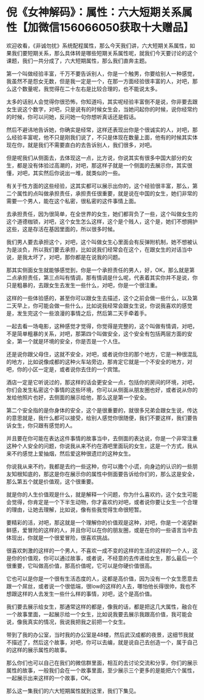 # 倪《女神解码》：属性：六大短期关系属性【加微信156066050获取十大赠品】

欢迎收看，《非诚勿扰》系统配程属性，那么今天我们讲，六大短期关系属性，如果我们要短期关系，那么具体转是哪些短期关系属性呢，就我们今天要讨论的这个课题，我们一共分成了，六大短期属性，那么我们直奔主题。

第一个叫做经验丰富，千万不要告诉别人，你是一个触男，你要给别人一种感觉，我虽然不是怨女无数，但是我一定是一个，在那一方面经验很丰富的人，对吧，那么这个数量呢，我觉得在二十左右是比较合理的，也不能说太多。

太多的话别人会觉得你很恐怖，你知道吗，其实呢经验丰富倒不是说，你非要去跟女生说这个数字，对吧，只是说有的时候女生会，当她问起你的时候，说你经常约的时候，你可以问她，反问她一句你想听真话还是假话。

然后不避讳地告诉她，你确实是经常，这样还表现出你是个很诚实的人，对吧，那么经验丰富呢，他不只是刚我们说了，不只是体现在数量上面，他有的时候其实体现在你，就是我们不需要直白的去告诉别人，我们很多，对吧。

但是呢我们从侧面去，去体现这一点，比方说，你说其实有很多中国大部分的女生，都是没有体验过高潮的，对吧，那这样子就是一个侧面的去展示你，其实很懂，对吧，其实然后你说出一堆，就类似的一些。

有关于性方面的这些经验，这其实都可以展示出你的，这个经验很丰富，那么，第二个属性的点叫做承担责任，承担责任很重要，就是说在中国的女生，她们非常的需要一个男人，能在这个私密，很私密的这件事情上面。

去承担责任，因为很简单，在全世界的女生，她们都背负了一些，这个叫做女生的这个道德枷锁，对吧，这个女生怎么这样，这个是个贱人，这个是，她们不想拥护这些，这是存活在基因里面的，所以很多时候。

我们男人要去承担这个，对吧，这个叫做女生心里面会有反弹附机制，她不想被认为是淡负，所以我们要去承担，比如说我们经常会在这个，在跟女生的对话当中说，是我太坏了，对吧，那你都是在说我的问题。

那其实侧面女生就能够感觉到，你是一个承担责任的男人，好，OK，那么就是第二点承担责任，第三点叫有情调，那有情调是什么呢，代表着其实你并不是说，你只是粗暴的，去跟女生去发生一些什么，对吧，你是一个很注重。

这样的一些体验感的，甚至你可以跟女生去描述，这个之前会做一些什么，以及第二天早上，你可能会做一些什么，比如说我经常会跟女生说，你说我喜欢的感觉是，发生完这个一些浪漫的事情之后，然后第二天手牵着手。

一起去看一场电影，这种感觉才觉得，你觉得是完整的，这个叫做有情调，对吧，不是简单粗暴的关系，对吧，那第四个叫做安全，这个安全有包括两层方面的安全，第一个就是环境的安全，你是否是一个人住。

还是说你跟父母住，这就不安全，对吧，或者说你住的那个地方，它是一种很混乱的地方，比如说像成都的这种火车站旁边，那肯定它就是一个不安全的地方，对吧，你的小区一定是，或者说你去住的一个宾馆。

酒店一定是它听说过的，那这样的话会更安全一点，包括你的房间的环境，对吧，你们会发生私密这个事情的这些环境，你可以从侧面从朋友圈也好，或者说从你的发给他照片也好，去侧面的展示给他，那么这是第一个安全。

第二个安全指的是你身体的安全，这个是很重要的，就很多兄弟会跟女生说，传达的意思就是，我什么都可以接受，给别人感觉你很随便，我们不要这样，我们要告诉女生，你只跟有感觉的人。

并且要在你可能在表达这件事情的故事当中，去侧面的表达说，你是一个非常注重这种个人安全的问题，你说我从来不约在酒吧里面玩的女生，这是一个方式，我从来不约感觉上爱抽烟，然后爱这种很遗烂的这种女生。

你说我从来不约，我都是去约一些这种，你可以撒个小谎，向身边的认识的一些朋友知根知底的，那这是你在展示你的属性中侧面要告诉给你们的，那么这是安全，那么第五个就是价值观，这个很重要。

就是你的人生价值观是什么，就是解释一个问题，你为什么喜欢约，这个女生可能会觉得，你肯定是一个下半生动物，你才喜欢约对吧，或者说你要让女生一个合理的理由，让她去理解，比如说，像有些我觉得生命很短暂。

要精彩的活，对吧，那这就是一个理解你的价值观是这种，对吧，你是一个渴望新鲜感，爱冒险的这样的人，并且你可以在你的朋友圈，或是在你的一些语言当中去体现出，你就是一个很爱冒险，很喜欢挑战。

很喜欢刺激的这样的一个男人，不喜欢一成不变的这样的生活的这样的一个人，这是你的价值观，你可以通过故事，或者说，不经意的去传递给女生，那么最后一个很重要，它叫做高价值，那高价值呢，它可以是你硬价值很高。

它也可以是你是一个很有生活态度的人，这都是高价值，因为没有一个女生愿意去跟一个屌丝，或者说一个很低端，很low的这样的人去，哪怕他长得很帅，我也不想跟这样的人去发生一些什么样的事情，对吧，这个是高价值。

我们要去展示给女生，那通常这样的都是，像我的话，都是把这几大属性，融合在一个故事里面，一起展示给一个女生，比如说我要去展示我跟高价值，我可能会说，像我真实的情况，我说我把我之前把一个女生。

带到了我的办公室，当时我的办公室是48楼，然后武汉成都的夜景，这细节我就不描述了，然后这个故事，对吧，你可以去编，就是说自己去创造一个，属于自己的这样的展示属性的故事。

那么你们也可以自己在我们的微信群里面，相互的去讨论交流和分享，你们的展示属性的故事，一般我们会在一个故事里面，至少展示三个更多的是能把六个属性，一起展示出来这样的一个故事，OK。

那么这一集我们的六大短期属性就到这里，我们下集见。